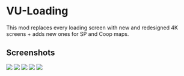 # VU-Loading
This mod replaces every loading screen with new and redesigned 4K screens + adds new ones for SP and Coop maps.

## Screenshots
![](https://github.com/kaloczikvn/VU-Loading/blob/master/assets/01.png?raw=true)
![](https://github.com/kaloczikvn/VU-Loading/blob/master/assets/02.png?raw=true)
![](https://github.com/kaloczikvn/VU-Loading/blob/master/assets/03.png?raw=true)
![](https://github.com/kaloczikvn/VU-Loading/blob/master/assets/04.png?raw=true)
![](https://github.com/kaloczikvn/VU-Loading/blob/master/assets/05.png?raw=true)
